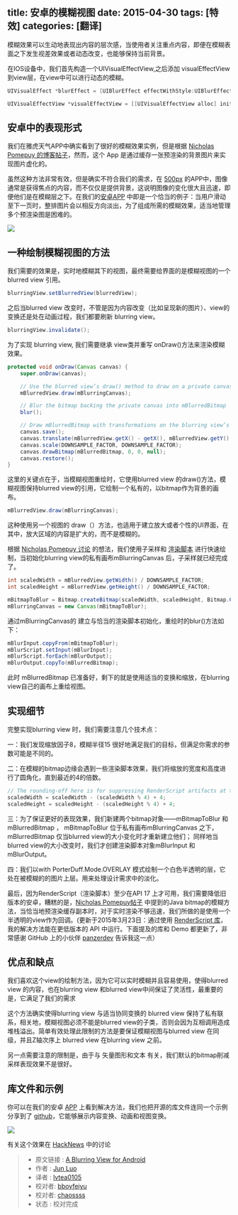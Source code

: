 title: 安卓的模糊视图
date: 2015-04-30
tags: [特效]
categories: [翻译]
---

模糊效果可以生动地表现出内容的层次感，当使用者关注重点内容，即便在模糊表面之下发生视差效果或者动态改变，也能够保持当前背景。   
<!--more-->
在IOS设备中，我们首先构造一个UIVisualEffectView,之后添加 visualEffectView 到view层，在view中可以进行动态的模糊。

```java
UIVisualEffect *blurEffect = [UIBlurEffect effectWithStyle:UIBlurEffectStyleLight];

UIVisualEffectView *visualEffectView = [[UIVisualEffectView alloc] initWithEffect:blurEffect];
```

## 安卓中的表现形式

我们在雅虎天气APP中确实看到了很好的模糊效果实例，但是根据 [Nicholas Pomepuy 的博客帖子](http://nicolaspomepuy.fr/blur-effect-for-android-design/)，然而，这个 App 是通过缓存一张预渲染的背景图片来实现图片虚化的。

虽然这种方法非常有效，但是确实不符合我们的需求，在 [500px](https://500px.com/) 的APP中，图像通常是获得焦点的内容，而不仅仅是提供背景，这说明图像的变化很大且迅速，即便他们是在模糊层之下。在我们的[安卓APP](https://play.google.com/store/apps/details?id=com.fivehundredpx.viewer) 中即是一个恰当的例子：当用户滑动至下一页时，整排图片会以相反方向淡出，为了组成所需的模糊效果，适当地管理多个预渲染图是困难的。

![](http://developers.500px.com/images/2015-03-17-500px-android-tour-blurring.png)

## 一种绘制模糊视图的方法 ##

我们需要的效果是，实时地模糊其下的视图，最终需要给界面的是模糊视图的一个 blurred view 引用。

```java
blurringView.setBlurredView(blurredView);
```

之后当blurred view 改变时，不管是因为内容改变（比如呈现新的图片）、view的变换还是处在动画过程，我们都要刷新 blurring view。

```java
blurringView.invalidate();
```

为了实现 blurring view, 我们需要继承 view类并重写 onDraw()方法来渲染模糊效果。

```java
protected void onDraw(Canvas canvas) {
    super.onDraw(canvas);

    // Use the blurred view’s draw() method to draw on a private canvas.
    mBlurredView.draw(mBlurringCanvas);

    // Blur the bitmap backing the private canvas into mBlurredBitmap
    blur();

    // Draw mBlurredBitmap with transformations on the blurring view’s main canvas.
    canvas.save();
    canvas.translate(mBlurredView.getX() - getX(), mBlurredView.getY() - getY());
    canvas.scale(DOWNSAMPLE_FACTOR, DOWNSAMPLE_FACTOR);
    canvas.drawBitmap(mBlurredBitmap, 0, 0, null);
    canvas.restore();
}
```

这里的关键点在于，当模糊视图重绘时，它使用blurred view 的draw()方法，模糊视图保持blurred view的引用，它绘制一个私有的，以bitmap作为背景的画布。

```java
mBlurredView.draw(mBlurringCanvas);
```

这种使用另一个视图的 draw（）方法，也适用于建立放大或者个性的UI界面，在其中，放大区域的内容是扩大的，而不是模糊的。

根据 [Nicholas Pomepuy 讨论](http://nicolaspomepuy.fr/blur-effect-for-android-design/) 的想法，我们使用子采样和 [渲染脚本](http://developer.android.com/guide/topics/renderscript/compute.html) 进行快速绘制，当初始化blurring view的私有画布mBlurringCanvas 后，子采样就已经完成了。

```java
int scaledWidth = mBlurredView.getWidth() / DOWNSAMPLE_FACTOR;
int scaledHeight = mBlurredView.getHeight() / DOWNSAMPLE_FACTOR;

mBitmapToBlur = Bitmap.createBitmap(scaledWidth, scaledHeight, Bitmap.Config.ARGB_8888);
mBlurringCanvas = new Canvas(mBitmapToBlur);
```

通过mBlurringCanvas的 建立与恰当的渲染脚本初始化，重绘时的blur()方法如下：

```java
mBlurInput.copyFrom(mBitmapToBlur);
mBlurScript.setInput(mBlurInput);
mBlurScript.forEach(mBlurOutput);
mBlurOutput.copyTo(mBlurredBitmap);
```

此时 mBlurredBitmap 已准备好，剩下的就是使用适当的变换和缩放，在blurring view自己的画布上重绘视图。

## 实现细节

完整实现blurring view 时，我们需要注意几个技术点：

一：我们发现缩放因子8，模糊半径15 很好地满足我们的目标，但满足你需求的参数可能是不同的。

二：在模糊的bitmap边缘会遇到一些渲染脚本效果，我们将缩放的宽度和高度进行了圆角化，直到最近的4的倍数。

```java
// The rounding-off here is for suppressing RenderScript artifacts at the edge.
scaledWidth = scaledWidth - (scaledWidth % 4) + 4;
scaledHeight = scaledHeight - (scaledHeight % 4) + 4;
```

三：为了保证更好的表现效果，我们新建两个bitmap对象——mBitmapToBlur 和 mBlurredBitmap ，
mBitmapToBlur 位于私有画布mBlurringCanvas 之下， mBlurredBitmap 仅当blurred view的大小变化时才重新建立他们；
同样地当blurred view的大小改变时，我们才创建渲染脚本对象mBlurInput 和 mBlurOutput。

四：我们以with PorterDuff.Mode.OVERLAY 模式绘制一个白色半透明的层，它处在被模糊的的图片上层。用来处理设计需求中的淡化。

最后，因为RenderScript（渲染脚本）至少在API 17 上才可用，我们需要降低旧版本的安卓，糟糕的是，[Nicholas Pomepuy帖子](http://nicolaspomepuy.fr/blur-effect-for-android-design/) 中提到的Java bitmap的模糊方法，当恰当地预渲染缓存副本时，对于实时渲染不够迅速，我们所做的是使用一个半透明的view作为回调。(更新于2015年3月23日：通过使用 [RenderScript 库](http://android-developers.blogspot.ca/2013/09/renderscript-in-android-support-library.html)，我的解决方法能在更低版本的 API 中运行。下面提及的库和 Demo 都更新了，非常感谢 GitHub 上的小伙伴 [panzerdev](https://github.com/panzerdev) 告诉我这一点）

## 优点和缺点

我们喜欢这个view的绘制方法，因为它可以实时模糊并且容易使用，使得blurred view 的内容，也在blurring view 和blurred view中间保证了灵活性，最重要的是，它满足了我们的需求

这个方法确实使得blurring view 与适当协同变换的 blurred view 保持了私有联系，相关地，模糊视图必须不能是blurred view的子类，否则会因为互相调用造成堆栈溢出。简单有效处理此限制的方法是要保证模糊视图与blurred view 在同级，并且Z轴次序上 blurred view 在blurring view 之前。

另一点需要注意的限制是，由于与 矢量图形和文本 有关，我们默认的bitmap削减采样表现效果不是很好。

## 库文件和示例

你可以在我们的安卓 [APP](https://play.google.com/store/apps/details?id=com.fivehundredpx.viewer) 上看到解决方法，我们也把开源的库文件连同一个示例分享到了 [github](https://github.com/500px/500px-android-blur)，它能够展示内容变换、动画和视图变换。

![](https://github.com/500px/500px-android-blur/raw/master/blurdemo.gif)

有关这个效果在 [HackNews](https://news.ycombinator.com/item?id=9219097) 中的讨论  

> * 原文链接 : [A Blurring View for Android](http://developers.500px.com/2015/03/17/a-blurring-view-for-android.html)
> * 作者 : [Jun Luo](https://500px.com/junluo)
> * 译者 : [lvtea0105](https://github.com/lvtea0105) 
> * 校对者: [bboyfeiyu](https://github.com/bboyfeiyu)  
> * 校对者: [chaossss](https://github.com/chaossss)  
> * 状态 :   校对完成
